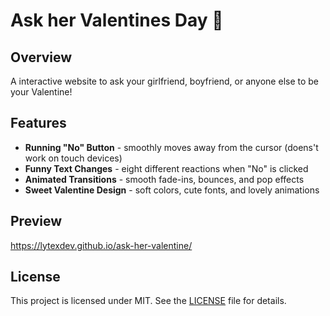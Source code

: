 # Ask her Valentines Day 🌹

## Overview
A interactive website to ask your girlfriend, boyfriend, or anyone else to be your Valentine! 

## Features
- **Running "No" Button** - smoothly moves away from the cursor (doens't work on touch devices)
- **Funny Text Changes** - eight different reactions when "No" is clicked
- **Animated Transitions** - smooth fade-ins, bounces, and pop effects
- **Sweet Valentine Design** - soft colors, cute fonts, and lovely animations

## Preview
https://lytexdev.github.io/ask-her-valentine/

## License
This project is licensed under MIT. See the [LICENSE](LICENSE) file for details.
